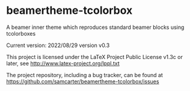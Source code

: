 # beamertheme-tcolorbox

A beamer inner theme which reproduces standard beamer blocks using tcolorboxes

Current version: 2022/08/29 version v0.3

This project is licensed under the LaTeX Project Public License v1.3c or later, see http://www.latex-project.org/lppl.txt

The project repository, including a bug tracker, can be found at https://github.com/samcarter/beamertheme-tcolorbox/issues
